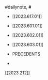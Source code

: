 #dailynote, #



- [[2023.617.01]]
- [[2023.601.01]]
- [[2023.602.01]]
- [[2023.603.01]]


- PRECEDENTS
- 

[[2023.212]]
